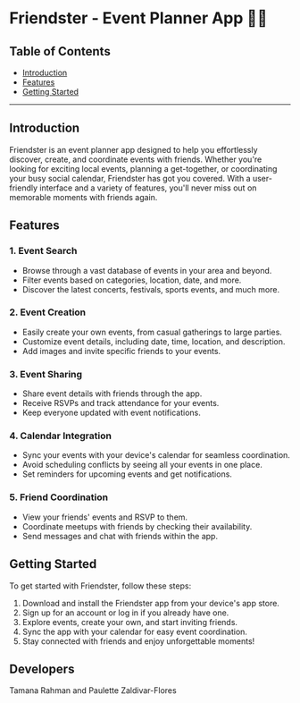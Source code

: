# Friendster - Event Planner App 👯‍♀️

## Table of Contents

- [Introduction](#introduction)
- [Features](#features)
- [Getting Started](#getting-started)




---

## Introduction

Friendster is an event planner app designed to help you effortlessly discover, create, and coordinate events with friends. Whether you're looking for exciting local events, planning a get-together, or coordinating your busy social calendar, Friendster has got you covered. With a user-friendly interface and a variety of features, you'll never miss out on memorable moments with friends again.

## Features

### 1. Event Search

- Browse through a vast database of events in your area and beyond.
- Filter events based on categories, location, date, and more.
- Discover the latest concerts, festivals, sports events, and much more.

### 2. Event Creation

- Easily create your own events, from casual gatherings to large parties.
- Customize event details, including date, time, location, and description.
- Add images and invite specific friends to your events.

### 3. Event Sharing

- Share event details with friends through the app.
- Receive RSVPs and track attendance for your events.
- Keep everyone updated with event notifications.

### 4. Calendar Integration

- Sync your events with your device's calendar for seamless coordination.
- Avoid scheduling conflicts by seeing all your events in one place.
- Set reminders for upcoming events and get notifications.

### 5. Friend Coordination

- View your friends' events and RSVP to them.
- Coordinate meetups with friends by checking their availability.
- Send messages and chat with friends within the app.

## Getting Started

To get started with Friendster, follow these steps:

1. Download and install the Friendster app from your device's app store.
2. Sign up for an account or log in if you already have one.
3. Explore events, create your own, and start inviting friends.
4. Sync the app with your calendar for easy event coordination.
5. Stay connected with friends and enjoy unforgettable moments!

## Developers

Tamana Rahman and Paulette Zaldivar-Flores


